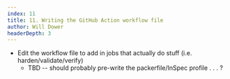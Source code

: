 ```yaml
---
index: 11
title: 11. Writing the GitHub Action workflow file
author: Will Dower
headerDepth: 3
---
```

- Edit the workflow file to add in jobs that actually do stuff (i.e. harden/validate/verify)
	- TBD -- should probably pre-write the packerfile/InSpec profile . . . ?